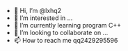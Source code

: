 - 👋 Hi, I’m @lxhq2
- 👀 I’m interested in ...
- 🌱 I’m currently learning program C++
- 💞️ I’m looking to collaborate on ...
- 📫 How to reach me qq2429295596

<!---
lxhq2/lxhq2 is a ✨ special ✨ repository because its `README.md` (this file) appears on your GitHub profile.
You can click the Preview link to take a look at your changes.
--->
